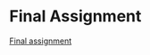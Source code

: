 # Final Assignment

[Final assignment](https://github.com/hiskevanrooi/Assignment/blob/master/Cournot%20competition%20in%20practice.ipynb)
